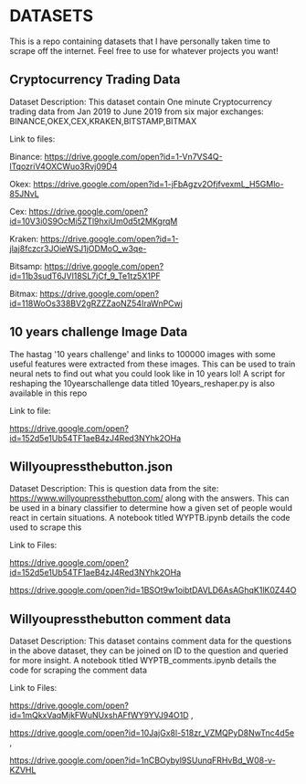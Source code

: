 # DATASETS
This is a repo containing datasets that I have personally taken time to scrape off the internet. Feel free to use for whatever projects you  want!

## Cryptocurrency Trading Data
Dataset Description: This dataset contain One minute Cryptocurrency trading data from Jan 2019 to June 2019 from six major exchanges: BINANCE,OKEX,CEX,KRAKEN,BITSTAMP,BITMAX

Link to files:

Binance: https://drive.google.com/open?id=1-Vn7VS4Q-lTqozriV4OXCWuo3Rvj09D4 




Okex: https://drive.google.com/open?id=1-jFbAgzv2OfjfvexmL_H5GMlo-85JNvL




Cex: https://drive.google.com/open?id=10V3i0S9OcMi5ZTl9hxiUm0d5t2MKgrqM




Kraken: https://drive.google.com/open?id=1-jlaj8fczcr3JOieWSJ1jODMoO_w3qe-




Bitsamp: https://drive.google.com/open?id=11b3sudT6JVl18SL7jCf_9_Te1tz5X1PF




Bitmax: https://drive.google.com/open?id=118WoOs338BV2gRZZZaoNZ54IraWnPCwj

## 10 years challenge Image Data
The hastag '10 years challenge' and links to 100000 images with some useful features were extracted from these images. This can be used to train neural nets to find out what you could look like in 10 years lol! A script for reshaping the 10yearschallenge data titled 10years_reshaper.py  is also available in this repo

Link to file:

https://drive.google.com/open?id=152d5e1Ub54TF1aeB4zJ4Red3NYhk2OHa


## Willyoupressthebutton.json
Dataset Description:
This is question data from the site: https://www.willyoupressthebutton.com/ along with the answers. This can be used in a binary classifier to determine how a given set of people would react in certain situations. A notebook titled WYPTB.ipynb details the code used to scrape this

Link to Files: 

https://drive.google.com/open?id=152d5e1Ub54TF1aeB4zJ4Red3NYhk2OHa

https://drive.google.com/open?id=1BSOt9w1oibtDAVLD6AsAGhqK1lK0Z44O


## Willyoupressthebutton comment data
Dataset Description: This dataset contains comment data for the questions in the above dataset, they can be joined on ID to the question and queried for more insight. A notebook titled WYPTB_comments.ipynb details the code for scraping the comment data

Link to Files: 

https://drive.google.com/open?id=1mQkxVaqMjkFWuNUxshAFfWY9YVJ94O1D , 

https://drive.google.com/open?id=10JajGx8l-518zr_VZMQPyD8NwTnc4d5e , 

https://drive.google.com/open?id=1nCBOybyl9SUunqFRHvBd_W08-v-KZVHL
